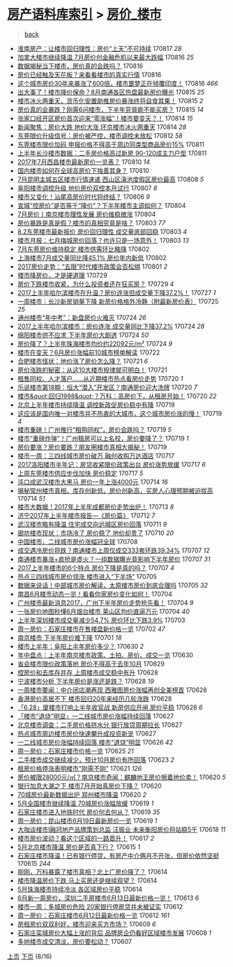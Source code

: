 [房产语料库索引](../../README.md)  > [房价_楼市](房价_楼市.md)
====
> [back](../README.md)

- [淮南房产：让楼市回归理性：房价“上天”不可持续](http://jkwz.applinzi.com/ittc/7001960825882149904.html#%E6%B7%AE%E5%8D%97%E6%88%BF%E4%BA%A7%EF%BC%9A%E8%AE%A9%E6%A5%BC%E5%B8%82%E5%9B%9E%E5%BD%92%E7%90%86%E6%80%A7%EF%BC%9A%E6%88%BF%E4%BB%B7%E2%80%9C%E4%B8%8A%E5%A4%A9%E2%80%9D%E4%B8%8D%E5%8F%AF%E6%8C%81%E7%BB%AD) 170817 *28* 
- [加拿大楼市继续降温 7月房价创金融危机以来最大跌幅](http://jkwz.applinzi.com/ittc/7002341401222972433.html#%E5%8A%A0%E6%8B%BF%E5%A4%A7%E6%A5%BC%E5%B8%82%E7%BB%A7%E7%BB%AD%E9%99%8D%E6%B8%A9+7%E6%9C%88%E6%88%BF%E4%BB%B7%E5%88%9B%E9%87%91%E8%9E%8D%E5%8D%B1%E6%9C%BA%E4%BB%A5%E6%9D%A5%E6%9C%80%E5%A4%A7%E8%B7%8C%E5%B9%85) 170816 *25* 
- [数据揭秘当下楼市，房价真的会跌吗？](http://jkwz.applinzi.com/ittc/7002326904995316752.html#%E6%95%B0%E6%8D%AE%E6%8F%AD%E7%A7%98%E5%BD%93%E4%B8%8B%E6%A5%BC%E5%B8%82%EF%BC%8C%E6%88%BF%E4%BB%B7%E7%9C%9F%E7%9A%84%E4%BC%9A%E8%B7%8C%E5%90%97%EF%BC%9F) 170816  
- [房价已经触及天花板？来看看楼市的真实行情](http://jkwz.applinzi.com/ittc/7002326904978555921.html#%E6%88%BF%E4%BB%B7%E5%B7%B2%E7%BB%8F%E8%A7%A6%E5%8F%8A%E5%A4%A9%E8%8A%B1%E6%9D%BF%EF%BC%9F%E6%9D%A5%E7%9C%8B%E7%9C%8B%E6%A5%BC%E5%B8%82%E7%9A%84%E7%9C%9F%E5%AE%9E%E8%A1%8C%E6%83%85) 170816  
- [这个城市房价30年来暴涨了600倍，楼市噩梦正在倾覆印度！](http://jkwz.applinzi.com/ittc/7002187982013203472.html#%E8%BF%99%E4%B8%AA%E5%9F%8E%E5%B8%82%E6%88%BF%E4%BB%B730%E5%B9%B4%E6%9D%A5%E6%9A%B4%E6%B6%A8%E4%BA%86600%E5%80%8D%EF%BC%8C%E6%A5%BC%E5%B8%82%E5%99%A9%E6%A2%A6%E6%AD%A3%E5%9C%A8%E5%80%BE%E8%A6%86%E5%8D%B0%E5%BA%A6%EF%BC%81) 170816 *466* 
- [出大事了！楼市降价保命？8月南通各区热盘最新房价曝光](http://jkwz.applinzi.com/ittc/7002061215218795536.html#%E5%87%BA%E5%A4%A7%E4%BA%8B%E4%BA%86%EF%BC%81%E6%A5%BC%E5%B8%82%E9%99%8D%E4%BB%B7%E4%BF%9D%E5%91%BD%EF%BC%9F8%E6%9C%88%E5%8D%97%E9%80%9A%E5%90%84%E5%8C%BA%E7%83%AD%E7%9B%98%E6%9C%80%E6%96%B0%E6%88%BF%E4%BB%B7%E6%9B%9D%E5%85%89) 170815 *25* 
- [楼市冰火两重天，货币化安置助推房价暴涨终将自食其果！](http://jkwz.applinzi.com/ittc/7001967957536932881.html#%E6%A5%BC%E5%B8%82%E5%86%B0%E7%81%AB%E4%B8%A4%E9%87%8D%E5%A4%A9%EF%BC%8C%E8%B4%A7%E5%B8%81%E5%8C%96%E5%AE%89%E7%BD%AE%E5%8A%A9%E6%8E%A8%E6%88%BF%E4%BB%B7%E6%9A%B4%E6%B6%A8%E7%BB%88%E5%B0%86%E8%87%AA%E9%A3%9F%E5%85%B6%E6%9E%9C%EF%BC%81) 170815 *2* 
- [房价真的会暴跌？刚需6问楼市，下半年究竟能不能买房？](http://jkwz.applinzi.com/ittc/7001924889672680464.html#%E6%88%BF%E4%BB%B7%E7%9C%9F%E7%9A%84%E4%BC%9A%E6%9A%B4%E8%B7%8C%EF%BC%9F%E5%88%9A%E9%9C%806%E9%97%AE%E6%A5%BC%E5%B8%82%EF%BC%8C%E4%B8%8B%E5%8D%8A%E5%B9%B4%E7%A9%B6%E7%AB%9F%E8%83%BD%E4%B8%8D%E8%83%BD%E4%B9%B0%E6%88%BF%EF%BC%9F) 170815 *14* 
- [张家口经开区房价首次迎来“零涨幅”！楼市要变天？！](http://jkwz.applinzi.com/ittc/7001698473387492368.html#%E5%BC%A0%E5%AE%B6%E5%8F%A3%E7%BB%8F%E5%BC%80%E5%8C%BA%E6%88%BF%E4%BB%B7%E9%A6%96%E6%AC%A1%E8%BF%8E%E6%9D%A5%E2%80%9C%E9%9B%B6%E6%B6%A8%E5%B9%85%E2%80%9D%EF%BC%81%E6%A5%BC%E5%B8%82%E8%A6%81%E5%8F%98%E5%A4%A9%EF%BC%9F%EF%BC%81) 170814 *15* 
- [新闻聚焦：房价大跌 地价大涨 环京楼市冰火两重天](http://jkwz.applinzi.com/ittc/7001614769214456848.html#%E6%96%B0%E9%97%BB%E8%81%9A%E7%84%A6%EF%BC%9A%E6%88%BF%E4%BB%B7%E5%A4%A7%E8%B7%8C+%E5%9C%B0%E4%BB%B7%E5%A4%A7%E6%B6%A8+%E7%8E%AF%E4%BA%AC%E6%A5%BC%E5%B8%82%E5%86%B0%E7%81%AB%E4%B8%A4%E9%87%8D%E5%A4%A9) 170814 *28* 
- [东莞限价升级信号：房价被严控，楼市调控未放松](http://jkwz.applinzi.com/ittc/7000793850917159952.html#%E4%B8%9C%E8%8E%9E%E9%99%90%E4%BB%B7%E5%8D%87%E7%BA%A7%E4%BF%A1%E5%8F%B7%EF%BC%9A%E6%88%BF%E4%BB%B7%E8%A2%AB%E4%B8%A5%E6%8E%A7%EF%BC%8C%E6%A5%BC%E5%B8%82%E8%B0%83%E6%8E%A7%E6%9C%AA%E6%94%BE%E6%9D%BE) 170812 *58* 
- [东莞楼市限价加码 申报价格不得高于周边同类型商品房价15%](http://jkwz.applinzi.com/ittc/7000572525069992977.html#%E4%B8%9C%E8%8E%9E%E6%A5%BC%E5%B8%82%E9%99%90%E4%BB%B7%E5%8A%A0%E7%A0%81+%E7%94%B3%E6%8A%A5%E4%BB%B7%E6%A0%BC%E4%B8%8D%E5%BE%97%E9%AB%98%E4%BA%8E%E5%91%A8%E8%BE%B9%E5%90%8C%E7%B1%BB%E5%9E%8B%E5%95%86%E5%93%81%E6%88%BF%E4%BB%B715%25) 170811  
- [上半年长沙楼市数据：二手房价格高过新房 90-120成主力户型](http://jkwz.applinzi.com/ittc/7000477796768678929.html#%E4%B8%8A%E5%8D%8A%E5%B9%B4%E9%95%BF%E6%B2%99%E6%A5%BC%E5%B8%82%E6%95%B0%E6%8D%AE%EF%BC%9A%E4%BA%8C%E6%89%8B%E6%88%BF%E4%BB%B7%E6%A0%BC%E9%AB%98%E8%BF%87%E6%96%B0%E6%88%BF+90-120%E6%88%90%E4%B8%BB%E5%8A%9B%E6%88%B7%E5%9E%8B) 170811  
- [2017年7月西昌楼市最新房价一览表？](http://jkwz.applinzi.com/ittc/7000304643744465936.html#2017%E5%B9%B47%E6%9C%88%E8%A5%BF%E6%98%8C%E6%A5%BC%E5%B8%82%E6%9C%80%E6%96%B0%E6%88%BF%E4%BB%B7%E4%B8%80%E8%A7%88%E8%A1%A8%EF%BC%9F) 170810 *14* 
- [国内楼市如何在全球高房价下独善其身？](http://jkwz.applinzi.com/ittc/7000159479856104464.html#%E5%9B%BD%E5%86%85%E6%A5%BC%E5%B8%82%E5%A6%82%E4%BD%95%E5%9C%A8%E5%85%A8%E7%90%83%E9%AB%98%E6%88%BF%E4%BB%B7%E4%B8%8B%E7%8B%AC%E5%96%84%E5%85%B6%E8%BA%AB%EF%BC%9F) 170810  
- [7月昆明主城五区楼市行情速递 西山区滇池度假区房价最高](http://jkwz.applinzi.com/ittc/6999472914108515344.html#7%E6%9C%88%E6%98%86%E6%98%8E%E4%B8%BB%E5%9F%8E%E4%BA%94%E5%8C%BA%E6%A5%BC%E5%B8%82%E8%A1%8C%E6%83%85%E9%80%9F%E9%80%92+%E8%A5%BF%E5%B1%B1%E5%8C%BA%E6%BB%87%E6%B1%A0%E5%BA%A6%E5%81%87%E5%8C%BA%E6%88%BF%E4%BB%B7%E6%9C%80%E9%AB%98) 170808 *5* 
- [阜阳楼市调控升级 地价房价双控本月试行](http://jkwz.applinzi.com/ittc/6999139743856854032.html#%E9%98%9C%E9%98%B3%E6%A5%BC%E5%B8%82%E8%B0%83%E6%8E%A7%E5%8D%87%E7%BA%A7+%E5%9C%B0%E4%BB%B7%E6%88%BF%E4%BB%B7%E5%8F%8C%E6%8E%A7%E6%9C%AC%E6%9C%88%E8%AF%95%E8%A1%8C) 170807 *8* 
- [楼市又变化！汕尾高房价时代将终结？](http://jkwz.applinzi.com/ittc/6998835778145485841.html#%E6%A5%BC%E5%B8%82%E5%8F%88%E5%8F%98%E5%8C%96%EF%BC%81%E6%B1%95%E5%B0%BE%E9%AB%98%E6%88%BF%E4%BB%B7%E6%97%B6%E4%BB%A3%E5%B0%86%E7%BB%88%E7%BB%93%EF%BC%9F) 170806 *9* 
- [宣城“控房价”是否等于“降价”？下半年楼市主调如何？](http://jkwz.applinzi.com/ittc/6998000676062626833.html#%E5%AE%A3%E5%9F%8E%E2%80%9C%E6%8E%A7%E6%88%BF%E4%BB%B7%E2%80%9D%E6%98%AF%E5%90%A6%E7%AD%89%E4%BA%8E%E2%80%9C%E9%99%8D%E4%BB%B7%E2%80%9D%EF%BC%9F%E4%B8%8B%E5%8D%8A%E5%B9%B4%E6%A5%BC%E5%B8%82%E4%B8%BB%E8%B0%83%E5%A6%82%E4%BD%95%EF%BC%9F) 170804  
- [7月房价丨南京楼市理性发展 房价维稳微涨](http://jkwz.applinzi.com/ittc/6997873639377339408.html#7%E6%9C%88%E6%88%BF%E4%BB%B7%E4%B8%A8%E5%8D%97%E4%BA%AC%E6%A5%BC%E5%B8%82%E7%90%86%E6%80%A7%E5%8F%91%E5%B1%95+%E6%88%BF%E4%BB%B7%E7%BB%B4%E7%A8%B3%E5%BE%AE%E6%B6%A8) 170804  
- [房价暴跌是真是假？楼市的真相究竟是啥？](http://jkwz.applinzi.com/ittc/6997585386581525521.html#%E6%88%BF%E4%BB%B7%E6%9A%B4%E8%B7%8C%E6%98%AF%E7%9C%9F%E6%98%AF%E5%81%87%EF%BC%9F%E6%A5%BC%E5%B8%82%E7%9A%84%E7%9C%9F%E7%9B%B8%E7%A9%B6%E7%AB%9F%E6%98%AF%E5%95%A5%EF%BC%9F) 170803 *77* 
- [8.2东莞楼市最新报价 房价回归理性 成交量底部回稳](http://jkwz.applinzi.com/ittc/6997532286277649424.html#8.2%E4%B8%9C%E8%8E%9E%E6%A5%BC%E5%B8%82%E6%9C%80%E6%96%B0%E6%8A%A5%E4%BB%B7+%E6%88%BF%E4%BB%B7%E5%9B%9E%E5%BD%92%E7%90%86%E6%80%A7+%E6%88%90%E4%BA%A4%E9%87%8F%E5%BA%95%E9%83%A8%E5%9B%9E%E7%A8%B3) 170803 *4* 
- [楼市月报：七月梅城房价回落？也许只是一场意外！](http://jkwz.applinzi.com/ittc/6997498809180226576.html#%E6%A5%BC%E5%B8%82%E6%9C%88%E6%8A%A5%EF%BC%9A%E4%B8%83%E6%9C%88%E6%A2%85%E5%9F%8E%E6%88%BF%E4%BB%B7%E5%9B%9E%E8%90%BD%EF%BC%9F%E4%B9%9F%E8%AE%B8%E5%8F%AA%E6%98%AF%E4%B8%80%E5%9C%BA%E6%84%8F%E5%A4%96%EF%BC%81) 170803 *13* 
- [7月东莞房价维持稳定 楼市供需环比略降](http://jkwz.applinzi.com/ittc/6997162015142200336.html#7%E6%9C%88%E4%B8%9C%E8%8E%9E%E6%88%BF%E4%BB%B7%E7%BB%B4%E6%8C%81%E7%A8%B3%E5%AE%9A+%E6%A5%BC%E5%B8%82%E4%BE%9B%E9%9C%80%E7%8E%AF%E6%AF%94%E7%95%A5%E9%99%8D) 170802  
- [上海楼市7月成交量同比降45.1% 房价年内新低](http://jkwz.applinzi.com/ittc/6997107816413004817.html#%E4%B8%8A%E6%B5%B7%E6%A5%BC%E5%B8%827%E6%9C%88%E6%88%90%E4%BA%A4%E9%87%8F%E5%90%8C%E6%AF%94%E9%99%8D45.1%25+%E6%88%BF%E4%BB%B7%E5%B9%B4%E5%86%85%E6%96%B0%E4%BD%8E) 170802  
- [2017房价走势：“五限”时代楼市政策会否松绑](http://jkwz.applinzi.com/ittc/6996856261554209809.html#2017%E6%88%BF%E4%BB%B7%E8%B5%B0%E5%8A%BF%EF%BC%9A%E2%80%9C%E4%BA%94%E9%99%90%E2%80%9D%E6%97%B6%E4%BB%A3%E6%A5%BC%E5%B8%82%E6%94%BF%E7%AD%96%E4%BC%9A%E5%90%A6%E6%9D%BE%E7%BB%91) 170801 *2* 
- [楼市降房价，才是硬道理](http://jkwz.applinzi.com/ittc/6995794579025314833.html#%E6%A5%BC%E5%B8%82%E9%99%8D%E6%88%BF%E4%BB%B7%EF%BC%8C%E6%89%8D%E6%98%AF%E7%A1%AC%E9%81%93%E7%90%86) 170729  
- [房价下跌楼市收紧，为什么投资者还在狂买房？](http://jkwz.applinzi.com/ittc/6995690749528900625.html#%E6%88%BF%E4%BB%B7%E4%B8%8B%E8%B7%8C%E6%A5%BC%E5%B8%82%E6%94%B6%E7%B4%A7%EF%BC%8C%E4%B8%BA%E4%BB%80%E4%B9%88%E6%8A%95%E8%B5%84%E8%80%85%E8%BF%98%E5%9C%A8%E7%8B%82%E4%B9%B0%E6%88%BF%EF%BC%9F) 170729 *4* 
- [2017上半年哈尔滨楼市在升温？房价连涨但成交量下降37.2%！](http://jkwz.applinzi.com/ittc/6995041656787977232.html#2017%E4%B8%8A%E5%8D%8A%E5%B9%B4%E5%93%88%E5%B0%94%E6%BB%A8%E6%A5%BC%E5%B8%82%E5%9C%A8%E5%8D%87%E6%B8%A9%EF%BC%9F%E6%88%BF%E4%BB%B7%E8%BF%9E%E6%B6%A8%E4%BD%86%E6%88%90%E4%BA%A4%E9%87%8F%E4%B8%8B%E9%99%8D37.2%25%EF%BC%81) 170727 *1* 
- [一周楼市｜长沙新房销量下降 新房价格格外冷静（附最新房价表）](http://jkwz.applinzi.com/ittc/6994191149731152913.html#%E4%B8%80%E5%91%A8%E6%A5%BC%E5%B8%82%EF%BD%9C%E9%95%BF%E6%B2%99%E6%96%B0%E6%88%BF%E9%94%80%E9%87%8F%E4%B8%8B%E9%99%8D+%E6%96%B0%E6%88%BF%E4%BB%B7%E6%A0%BC%E6%A0%BC%E5%A4%96%E5%86%B7%E9%9D%99%EF%BC%88%E9%99%84%E6%9C%80%E6%96%B0%E6%88%BF%E4%BB%B7%E8%A1%A8%EF%BC%89) 170725 *25* 
- [通州楼市“年中考”：新盘房价火难灭](http://jkwz.applinzi.com/ittc/6993950697262154768.html#%E9%80%9A%E5%B7%9E%E6%A5%BC%E5%B8%82%E2%80%9C%E5%B9%B4%E4%B8%AD%E8%80%83%E2%80%9D%EF%BC%9A%E6%96%B0%E7%9B%98%E6%88%BF%E4%BB%B7%E7%81%AB%E9%9A%BE%E7%81%AD) 170724 *26* 
- [2017上半年哈尔滨楼市：房价连涨 成交量同比下降37.2%](http://jkwz.applinzi.com/ittc/6993889409920140304.html#2017%E4%B8%8A%E5%8D%8A%E5%B9%B4%E5%93%88%E5%B0%94%E6%BB%A8%E6%A5%BC%E5%B8%82%EF%BC%9A%E6%88%BF%E4%BB%B7%E8%BF%9E%E6%B6%A8+%E6%88%90%E4%BA%A4%E9%87%8F%E5%90%8C%E6%AF%94%E4%B8%8B%E9%99%8D37.2%25) 170724 *28* 
- [绵阳楼市供不应求 下半年房价大剧透](http://jkwz.applinzi.com/ittc/6993880430724776976.html#%E7%BB%B5%E9%98%B3%E6%A5%BC%E5%B8%82%E4%BE%9B%E4%B8%8D%E5%BA%94%E6%B1%82+%E4%B8%8B%E5%8D%8A%E5%B9%B4%E6%88%BF%E4%BB%B7%E5%A4%A7%E5%89%A7%E9%80%8F) 170724 *50* 
- [房价降了？上半年珠海楼市均价约22092元/m²](http://jkwz.applinzi.com/ittc/6993797010027971601.html#%E6%88%BF%E4%BB%B7%E9%99%8D%E4%BA%86%EF%BC%9F%E4%B8%8A%E5%8D%8A%E5%B9%B4%E7%8F%A0%E6%B5%B7%E6%A5%BC%E5%B8%82%E5%9D%87%E4%BB%B7%E7%BA%A622092%E5%85%83%2Fm%C2%B2) 170724 *9* 
- [楼市在变天？6月房价涨幅前10城市榜单解读](http://jkwz.applinzi.com/ittc/6993042667934843920.html#%E6%A5%BC%E5%B8%82%E5%9C%A8%E5%8F%98%E5%A4%A9%EF%BC%9F6%E6%9C%88%E6%88%BF%E4%BB%B7%E6%B6%A8%E5%B9%85%E5%89%8D10%E5%9F%8E%E5%B8%82%E6%A6%9C%E5%8D%95%E8%A7%A3%E8%AF%BB) 170722  
- [合肥楼市怪状：地价涨了房价怎么降？](http://jkwz.applinzi.com/ittc/6992835756123751441.html#%E5%90%88%E8%82%A5%E6%A5%BC%E5%B8%82%E6%80%AA%E7%8A%B6%EF%BC%9A%E5%9C%B0%E4%BB%B7%E6%B6%A8%E4%BA%86%E6%88%BF%E4%BB%B7%E6%80%8E%E4%B9%88%E9%99%8D%EF%BC%9F) 170721 *6* 
- [房价涨跌的秘密：从这10大楼市规律就可明白！](http://jkwz.applinzi.com/ittc/6992806537092138001.html#%E6%88%BF%E4%BB%B7%E6%B6%A8%E8%B7%8C%E7%9A%84%E7%A7%98%E5%AF%86%EF%BC%9A%E4%BB%8E%E8%BF%9910%E5%A4%A7%E6%A5%BC%E5%B8%82%E8%A7%84%E5%BE%8B%E5%B0%B1%E5%8F%AF%E6%98%8E%E7%99%BD%EF%BC%81) 170721  
- [租售同权、人才落户……从近期楼市热点看房价走势](http://jkwz.applinzi.com/ittc/6992479897375998992.html#%E7%A7%9F%E5%94%AE%E5%90%8C%E6%9D%83%E3%80%81%E4%BA%BA%E6%89%8D%E8%90%BD%E6%88%B7%E2%80%A6%E2%80%A6%E4%BB%8E%E8%BF%91%E6%9C%9F%E6%A5%BC%E5%B8%82%E7%83%AD%E7%82%B9%E7%9C%8B%E6%88%BF%E4%BB%B7%E8%B5%B0%E5%8A%BF) 170720 *1* 
- [乐说楼市第18期：恒大“潜入”开发区？南通房价迎大洗牌](http://jkwz.applinzi.com/ittc/6992391841709048849.html#%E4%B9%90%E8%AF%B4%E6%A5%BC%E5%B8%82%E7%AC%AC18%E6%9C%9F%EF%BC%9A%E6%81%92%E5%A4%A7%E2%80%9C%E6%BD%9C%E5%85%A5%E2%80%9D%E5%BC%80%E5%8F%91%E5%8C%BA%EF%BC%9F%E5%8D%97%E9%80%9A%E6%88%BF%E4%BB%B7%E8%BF%8E%E5%A4%A7%E6%B4%97%E7%89%8C) 170720 *7* 
- [楼市&amp;quot;回归1998&amp;quot;？万科：高房价下，从租房开始！](http://jkwz.applinzi.com/ittc/6992311242856072209.html#%E6%A5%BC%E5%B8%82%26amp%3Bquot%3B%E5%9B%9E%E5%BD%921998%26amp%3Bquot%3B%EF%BC%9F%E4%B8%87%E7%A7%91%EF%BC%9A%E9%AB%98%E6%88%BF%E4%BB%B7%E4%B8%8B%EF%BC%8C%E4%BB%8E%E7%A7%9F%E6%88%BF%E5%BC%80%E5%A7%8B%EF%BC%81) 170720 *22* 
- [北京上半年楼市持续降温 调控新政促房价稳中有降](http://jkwz.applinzi.com/ittc/6992084939385078801.html#%E5%8C%97%E4%BA%AC%E4%B8%8A%E5%8D%8A%E5%B9%B4%E6%A5%BC%E5%B8%82%E6%8C%81%E7%BB%AD%E9%99%8D%E6%B8%A9+%E8%B0%83%E6%8E%A7%E6%96%B0%E6%94%BF%E4%BF%83%E6%88%BF%E4%BB%B7%E7%A8%B3%E4%B8%AD%E6%9C%89%E9%99%8D) 170719  
- [这应该是国内唯一对楼市并不热衷的大城市，这个城市房价涨的慢！](http://jkwz.applinzi.com/ittc/6992061380369581072.html#%E8%BF%99%E5%BA%94%E8%AF%A5%E6%98%AF%E5%9B%BD%E5%86%85%E5%94%AF%E4%B8%80%E5%AF%B9%E6%A5%BC%E5%B8%82%E5%B9%B6%E4%B8%8D%E7%83%AD%E8%A1%B7%E7%9A%84%E5%A4%A7%E5%9F%8E%E5%B8%82%EF%BC%8C%E8%BF%99%E4%B8%AA%E5%9F%8E%E5%B8%82%E6%88%BF%E4%BB%B7%E6%B6%A8%E7%9A%84%E6%85%A2%EF%BC%81) 170719 *4* 
- [楼市重磅！广州推行“租购同权”，房价会跌吗？](http://jkwz.applinzi.com/ittc/6992022396461384721.html#%E6%A5%BC%E5%B8%82%E9%87%8D%E7%A3%85%EF%BC%81%E5%B9%BF%E5%B7%9E%E6%8E%A8%E8%A1%8C%E2%80%9C%E7%A7%9F%E8%B4%AD%E5%90%8C%E6%9D%83%E2%80%9D%EF%BC%8C%E6%88%BF%E4%BB%B7%E4%BC%9A%E8%B7%8C%E5%90%97%EF%BC%9F) 170719 *5* 
- [楼市“重磅炸弹”！广州租房可以上名校，房价要降了？](http://jkwz.applinzi.com/ittc/6992010087559070736.html#%E6%A5%BC%E5%B8%82%E2%80%9C%E9%87%8D%E7%A3%85%E7%82%B8%E5%BC%B9%E2%80%9D%EF%BC%81%E5%B9%BF%E5%B7%9E%E7%A7%9F%E6%88%BF%E5%8F%AF%E4%BB%A5%E4%B8%8A%E5%90%8D%E6%A0%A1%EF%BC%8C%E6%88%BF%E4%BB%B7%E8%A6%81%E9%99%8D%E4%BA%86%EF%BC%9F) 170719 *1* 
- [房价要涨？房价要跌？朋友圈楼市真相大揭秘！](http://jkwz.applinzi.com/ittc/6991951866903397392.html#%E6%88%BF%E4%BB%B7%E8%A6%81%E6%B6%A8%EF%BC%9F%E6%88%BF%E4%BB%B7%E8%A6%81%E8%B7%8C%EF%BC%9F%E6%9C%8B%E5%8F%8B%E5%9C%88%E6%A5%BC%E5%B8%82%E7%9C%9F%E7%9B%B8%E5%A4%A7%E6%8F%AD%E7%A7%98%EF%BC%81) 170719  
- [楼市一周：三四线城市房价破万 融创收购万达酒店](http://jkwz.applinzi.com/ittc/6991217158670255120.html#%E6%A5%BC%E5%B8%82%E4%B8%80%E5%91%A8%EF%BC%9A%E4%B8%89%E5%9B%9B%E7%BA%BF%E5%9F%8E%E5%B8%82%E6%88%BF%E4%BB%B7%E7%A0%B4%E4%B8%87+%E8%9E%8D%E5%88%9B%E6%94%B6%E8%B4%AD%E4%B8%87%E8%BE%BE%E9%85%92%E5%BA%97) 170717  
- [2017洛阳楼市半年记：房贷收紧限价政策出台 房价涨势放缓](http://jkwz.applinzi.com/ittc/6991181333282685968.html#2017%E6%B4%9B%E9%98%B3%E6%A5%BC%E5%B8%82%E5%8D%8A%E5%B9%B4%E8%AE%B0%EF%BC%9A%E6%88%BF%E8%B4%B7%E6%94%B6%E7%B4%A7%E9%99%90%E4%BB%B7%E6%94%BF%E7%AD%96%E5%87%BA%E5%8F%B0+%E6%88%BF%E4%BB%B7%E6%B6%A8%E5%8A%BF%E6%94%BE%E7%BC%93) 170717 *6* 
- [上周东莞楼市供应步伐加快 房价稳定](http://jkwz.applinzi.com/ittc/6991169075664126992.html#%E4%B8%8A%E5%91%A8%E4%B8%9C%E8%8E%9E%E6%A5%BC%E5%B8%82%E4%BE%9B%E5%BA%94%E6%AD%A5%E4%BC%90%E5%8A%A0%E5%BF%AB+%E6%88%BF%E4%BB%B7%E7%A8%B3%E5%AE%9A) 170717 *5* 
- [沌口成武汉楼市大黑马 房价一年上涨4000元](http://jkwz.applinzi.com/ittc/6990101010255971345.html#%E6%B2%8C%E5%8F%A3%E6%88%90%E6%AD%A6%E6%B1%89%E6%A5%BC%E5%B8%82%E5%A4%A7%E9%BB%91%E9%A9%AC+%E6%88%BF%E4%BB%B7%E4%B8%80%E5%B9%B4%E4%B8%8A%E6%B6%A84000%E5%85%83) 170714 *16* 
- [揭秘常州楼市真相，库存创新低，房价创新高，买房人心理预期被迫拔高](http://jkwz.applinzi.com/ittc/6990084733265249296.html#%E6%8F%AD%E7%A7%98%E5%B8%B8%E5%B7%9E%E6%A5%BC%E5%B8%82%E7%9C%9F%E7%9B%B8%EF%BC%8C%E5%BA%93%E5%AD%98%E5%88%9B%E6%96%B0%E4%BD%8E%EF%BC%8C%E6%88%BF%E4%BB%B7%E5%88%9B%E6%96%B0%E9%AB%98%EF%BC%8C%E4%B9%B0%E6%88%BF%E4%BA%BA%E5%BF%83%E7%90%86%E9%A2%84%E6%9C%9F%E8%A2%AB%E8%BF%AB%E6%8B%94%E9%AB%98) 170714 *51* 
- [楼市大数据！2017年上半年成都房价走势出炉！](http://jkwz.applinzi.com/ittc/6989830145962411024.html#%E6%A5%BC%E5%B8%82%E5%A4%A7%E6%95%B0%E6%8D%AE%EF%BC%812017%E5%B9%B4%E4%B8%8A%E5%8D%8A%E5%B9%B4%E6%88%90%E9%83%BD%E6%88%BF%E4%BB%B7%E8%B5%B0%E5%8A%BF%E5%87%BA%E7%82%89%EF%BC%81) 170713 *8* 
- [济宁2017年上半年楼市报告—《房价篇》](http://jkwz.applinzi.com/ittc/6989053698389836817.html#%E6%B5%8E%E5%AE%812017%E5%B9%B4%E4%B8%8A%E5%8D%8A%E5%B9%B4%E6%A5%BC%E5%B8%82%E6%8A%A5%E5%91%8A%E2%80%94%E3%80%8A%E6%88%BF%E4%BB%B7%E7%AF%87%E3%80%8B) 170712 *7* 
- [武汉楼市略有降温 住宅成交向远城区房价回落](http://jkwz.applinzi.com/ittc/6988972811971200004.html#%E6%AD%A6%E6%B1%89%E6%A5%BC%E5%B8%82%E7%95%A5%E6%9C%89%E9%99%8D%E6%B8%A9+%E4%BD%8F%E5%AE%85%E6%88%90%E4%BA%A4%E5%90%91%E8%BF%9C%E5%9F%8E%E5%8C%BA%E6%88%BF%E4%BB%B7%E5%9B%9E%E8%90%BD) 170711 *9* 
- [廊坊楼市现状：市场冷了 房价稳了 地价却贵了](http://jkwz.applinzi.com/ittc/6988597443120595984.html#%E5%BB%8A%E5%9D%8A%E6%A5%BC%E5%B8%82%E7%8E%B0%E7%8A%B6%EF%BC%9A%E5%B8%82%E5%9C%BA%E5%86%B7%E4%BA%86+%E6%88%BF%E4%BB%B7%E7%A8%B3%E4%BA%86+%E5%9C%B0%E4%BB%B7%E5%8D%B4%E8%B4%B5%E4%BA%86) 170710 *20* 
- [中国楼市，二线城市房价涨幅冠全球](http://jkwz.applinzi.com/ittc/6987820496916579333.html#%E4%B8%AD%E5%9B%BD%E6%A5%BC%E5%B8%82%EF%BC%8C%E4%BA%8C%E7%BA%BF%E5%9F%8E%E5%B8%82%E6%88%BF%E4%BB%B7%E6%B6%A8%E5%B9%85%E5%86%A0%E5%85%A8%E7%90%83) 170708  
- [成交遇冷房价将跌？南通楼市上周仅成交333套环跌39.34%](http://jkwz.applinzi.com/ittc/6987594191981773841.html#%E6%88%90%E4%BA%A4%E9%81%87%E5%86%B7%E6%88%BF%E4%BB%B7%E5%B0%86%E8%B7%8C%EF%BC%9F%E5%8D%97%E9%80%9A%E6%A5%BC%E5%B8%82%E4%B8%8A%E5%91%A8%E4%BB%85%E6%88%90%E4%BA%A4333%E5%A5%97%E7%8E%AF%E8%B7%8C39.34%25) 170707 *12* 
- [南通楼市暴涨+疯抢是虚火？一组数据曝光竟影响下半年房价](http://jkwz.applinzi.com/ittc/6987584009952298000.html#%E5%8D%97%E9%80%9A%E6%A5%BC%E5%B8%82%E6%9A%B4%E6%B6%A8%2B%E7%96%AF%E6%8A%A2%E6%98%AF%E8%99%9A%E7%81%AB%EF%BC%9F%E4%B8%80%E7%BB%84%E6%95%B0%E6%8D%AE%E6%9B%9D%E5%85%89%E7%AB%9F%E5%BD%B1%E5%93%8D%E4%B8%8B%E5%8D%8A%E5%B9%B4%E6%88%BF%E4%BB%B7) 170707 *31* 
- [2017上半年楼市的6个特点 房价下降是真的吗？](http://jkwz.applinzi.com/ittc/6987499789137478672.html#2017%E4%B8%8A%E5%8D%8A%E5%B9%B4%E6%A5%BC%E5%B8%82%E7%9A%846%E4%B8%AA%E7%89%B9%E7%82%B9+%E6%88%BF%E4%BB%B7%E4%B8%8B%E9%99%8D%E6%98%AF%E7%9C%9F%E7%9A%84%E5%90%97%EF%BC%9F) 170707 *4* 
- [热点三四线城市房价领涨 楼市进入“下半场”](http://jkwz.applinzi.com/ittc/6986780572499051536.html#%E7%83%AD%E7%82%B9%E4%B8%89%E5%9B%9B%E7%BA%BF%E5%9F%8E%E5%B8%82%E6%88%BF%E4%BB%B7%E9%A2%86%E6%B6%A8+%E6%A5%BC%E5%B8%82%E8%BF%9B%E5%85%A5%E2%80%9C%E4%B8%8B%E5%8D%8A%E5%9C%BA%E2%80%9D) 170705  
- [数据来说话！中部城市房价解读，太原楼市房价到底合理吗](http://jkwz.applinzi.com/ittc/6986772083814958084.html#%E6%95%B0%E6%8D%AE%E6%9D%A5%E8%AF%B4%E8%AF%9D%EF%BC%81%E4%B8%AD%E9%83%A8%E5%9F%8E%E5%B8%82%E6%88%BF%E4%BB%B7%E8%A7%A3%E8%AF%BB%EF%BC%8C%E5%A4%AA%E5%8E%9F%E6%A5%BC%E5%B8%82%E6%88%BF%E4%BB%B7%E5%88%B0%E5%BA%95%E5%90%88%E7%90%86%E5%90%97) 170705 *32* 
- [南昌6月楼市动态一览！看看你家房价变化如何！](http://jkwz.applinzi.com/ittc/6986496504595219461.html#%E5%8D%97%E6%98%8C6%E6%9C%88%E6%A5%BC%E5%B8%82%E5%8A%A8%E6%80%81%E4%B8%80%E8%A7%88%EF%BC%81%E7%9C%8B%E7%9C%8B%E4%BD%A0%E5%AE%B6%E6%88%BF%E4%BB%B7%E5%8F%98%E5%8C%96%E5%A6%82%E4%BD%95%EF%BC%81) 170704  
- [广州楼市最新消息2017，广州下半年房价走势抢先看！](http://jkwz.applinzi.com/ittc/6986492151520035844.html#%E5%B9%BF%E5%B7%9E%E6%A5%BC%E5%B8%82%E6%9C%80%E6%96%B0%E6%B6%88%E6%81%AF2017%EF%BC%8C%E5%B9%BF%E5%B7%9E%E4%B8%8B%E5%8D%8A%E5%B9%B4%E6%88%BF%E4%BB%B7%E8%B5%B0%E5%8A%BF%E6%8A%A2%E5%85%88%E7%9C%8B%EF%BC%81) 170704 *9* 
- [一张房价地图秒懂6月烟台楼市 莱山区均价直逼万元](http://jkwz.applinzi.com/ittc/6986414392760337412.html#%E4%B8%80%E5%BC%A0%E6%88%BF%E4%BB%B7%E5%9C%B0%E5%9B%BE%E7%A7%92%E6%87%826%E6%9C%88%E7%83%9F%E5%8F%B0%E6%A5%BC%E5%B8%82+%E8%8E%B1%E5%B1%B1%E5%8C%BA%E5%9D%87%E4%BB%B7%E7%9B%B4%E9%80%BC%E4%B8%87%E5%85%83) 170704 *40* 
- [上半年深圳楼市成交量减少54.7% 房价环比下跌3.9%](http://jkwz.applinzi.com/ittc/6986083089397580805.html#%E4%B8%8A%E5%8D%8A%E5%B9%B4%E6%B7%B1%E5%9C%B3%E6%A5%BC%E5%B8%82%E6%88%90%E4%BA%A4%E9%87%8F%E5%87%8F%E5%B0%9154.7%25+%E6%88%BF%E4%BB%B7%E7%8E%AF%E6%AF%94%E4%B8%8B%E8%B7%8C3.9%25) 170703  
- [周一房价：石家庄楼市在售楼盘新价格一览](http://jkwz.applinzi.com/ittc/6985816463557264388.html#%E5%91%A8%E4%B8%80%E6%88%BF%E4%BB%B7%EF%BC%9A%E7%9F%B3%E5%AE%B6%E5%BA%84%E6%A5%BC%E5%B8%82%E5%9C%A8%E5%94%AE%E6%A5%BC%E7%9B%98%E6%96%B0%E4%BB%B7%E6%A0%BC%E4%B8%80%E8%A7%88) 170702 *47* 
- [南京楼市 下半年房价难下降](http://jkwz.applinzi.com/ittc/6985281451741152260.html#%E5%8D%97%E4%BA%AC%E6%A5%BC%E5%B8%82+%E4%B8%8B%E5%8D%8A%E5%B9%B4%E6%88%BF%E4%BB%B7%E9%9A%BE%E4%B8%8B%E9%99%8D) 170701 *18* 
- [楼市上半年：阜阳上半年房价多少？](http://jkwz.applinzi.com/ittc/6984977181791749125.html#%E6%A5%BC%E5%B8%82%E4%B8%8A%E5%8D%8A%E5%B9%B4%EF%BC%9A%E9%98%9C%E9%98%B3%E4%B8%8A%E5%8D%8A%E5%B9%B4%E6%88%BF%E4%BB%B7%E5%A4%9A%E5%B0%91%EF%BC%9F) 170630 *2* 
- [年中盘点｜上半年南京楼市政策、土拍、房价、成交一览](http://jkwz.applinzi.com/ittc/6984974929773462532.html#%E5%B9%B4%E4%B8%AD%E7%9B%98%E7%82%B9%EF%BD%9C%E4%B8%8A%E5%8D%8A%E5%B9%B4%E5%8D%97%E4%BA%AC%E6%A5%BC%E5%B8%82%E6%94%BF%E7%AD%96%E3%80%81%E5%9C%9F%E6%8B%8D%E3%80%81%E6%88%BF%E4%BB%B7%E3%80%81%E6%88%90%E4%BA%A4%E4%B8%80%E8%A7%88) 170630  
- [省会楼市限价政策落地 房价不得高于去年10月](http://jkwz.applinzi.com/ittc/6984472000415138820.html#%E7%9C%81%E4%BC%9A%E6%A5%BC%E5%B8%82%E9%99%90%E4%BB%B7%E6%94%BF%E7%AD%96%E8%90%BD%E5%9C%B0+%E6%88%BF%E4%BB%B7%E4%B8%8D%E5%BE%97%E9%AB%98%E4%BA%8E%E5%8E%BB%E5%B9%B410%E6%9C%88) 170629  
- [控房价和去库存并存 上周楼市成交稳中有升](http://jkwz.applinzi.com/ittc/6984253082228491269.html#%E6%8E%A7%E6%88%BF%E4%BB%B7%E5%92%8C%E5%8E%BB%E5%BA%93%E5%AD%98%E5%B9%B6%E5%AD%98+%E4%B8%8A%E5%91%A8%E6%A5%BC%E5%B8%82%E6%88%90%E4%BA%A4%E7%A8%B3%E4%B8%AD%E6%9C%89%E5%8D%87) 170628  
- [宁波楼市分析 下半年房价是涨还是跌？](http://jkwz.applinzi.com/ittc/6984223056791602180.html#%E5%AE%81%E6%B3%A2%E6%A5%BC%E5%B8%82%E5%88%86%E6%9E%90+%E4%B8%8B%E5%8D%8A%E5%B9%B4%E6%88%BF%E4%BB%B7%E6%98%AF%E6%B6%A8%E8%BF%98%E6%98%AF%E8%B7%8C%EF%BC%9F) 170628 *19* 
- [一周楼市要闻：中介闭店潮再现 西雅图房价涨幅再创全美榜首](http://jkwz.applinzi.com/ittc/6984175503110833157.html#%E4%B8%80%E5%91%A8%E6%A5%BC%E5%B8%82%E8%A6%81%E9%97%BB%EF%BC%9A%E4%B8%AD%E4%BB%8B%E9%97%AD%E5%BA%97%E6%BD%AE%E5%86%8D%E7%8E%B0+%E8%A5%BF%E9%9B%85%E5%9B%BE%E6%88%BF%E4%BB%B7%E6%B6%A8%E5%B9%85%E5%86%8D%E5%88%9B%E5%85%A8%E7%BE%8E%E6%A6%9C%E9%A6%96) 170628  
- [香港房价高居不下 楼市回归20年来经历几轮涨跌](http://jkwz.applinzi.com/ittc/6984131917262619653.html#%E9%A6%99%E6%B8%AF%E6%88%BF%E4%BB%B7%E9%AB%98%E5%B1%85%E4%B8%8D%E4%B8%8B+%E6%A5%BC%E5%B8%82%E5%9B%9E%E5%BD%9220%E5%B9%B4%E6%9D%A5%E7%BB%8F%E5%8E%86%E5%87%A0%E8%BD%AE%E6%B6%A8%E8%B7%8C) 170628  
- [「6.28」厦楼市打响上半年收官战 新房供应开闸 房价平稳](http://jkwz.applinzi.com/ittc/6984124179660948485.html#%E3%80%8C6.28%E3%80%8D%E5%8E%A6%E6%A5%BC%E5%B8%82%E6%89%93%E5%93%8D%E4%B8%8A%E5%8D%8A%E5%B9%B4%E6%94%B6%E5%AE%98%E6%88%98+%E6%96%B0%E6%88%BF%E4%BE%9B%E5%BA%94%E5%BC%80%E9%97%B8+%E6%88%BF%E4%BB%B7%E5%B9%B3%E7%A8%B3) 170628 *6* 
- [「楼市“退烧”明显」一二线城市房价涨幅持续回落](http://jkwz.applinzi.com/ittc/6983899031611638789.html#%E3%80%8C%E6%A5%BC%E5%B8%82%E2%80%9C%E9%80%80%E7%83%A7%E2%80%9D%E6%98%8E%E6%98%BE%E3%80%8D%E4%B8%80%E4%BA%8C%E7%BA%BF%E5%9F%8E%E5%B8%82%E6%88%BF%E4%BB%B7%E6%B6%A8%E5%B9%85%E6%8C%81%E7%BB%AD%E5%9B%9E%E8%90%BD) 170627  
- [北京楼市调查：二手房价格挤水分 银行放贷周期拉长](http://jkwz.applinzi.com/ittc/6983805958445614085.html#%E5%8C%97%E4%BA%AC%E6%A5%BC%E5%B8%82%E8%B0%83%E6%9F%A5%EF%BC%9A%E4%BA%8C%E6%89%8B%E6%88%BF%E4%BB%B7%E6%A0%BC%E6%8C%A4%E6%B0%B4%E5%88%86+%E9%93%B6%E8%A1%8C%E6%94%BE%E8%B4%B7%E5%91%A8%E6%9C%9F%E6%8B%89%E9%95%BF) 170627  
- [热点城市周边楼市房价快速攀升成投资新宠](http://jkwz.applinzi.com/ittc/6983757404742108165.html#%E7%83%AD%E7%82%B9%E5%9F%8E%E5%B8%82%E5%91%A8%E8%BE%B9%E6%A5%BC%E5%B8%82%E6%88%BF%E4%BB%B7%E5%BF%AB%E9%80%9F%E6%94%80%E5%8D%87%E6%88%90%E6%8A%95%E8%B5%84%E6%96%B0%E5%AE%A0) 170627  
- [一二线城市房价涨幅持续回落 楼市“退烧”明显](http://jkwz.applinzi.com/ittc/6983306593352287237.html#%E4%B8%80%E4%BA%8C%E7%BA%BF%E5%9F%8E%E5%B8%82%E6%88%BF%E4%BB%B7%E6%B6%A8%E5%B9%85%E6%8C%81%E7%BB%AD%E5%9B%9E%E8%90%BD+%E6%A5%BC%E5%B8%82%E2%80%9C%E9%80%80%E7%83%A7%E2%80%9D%E6%98%8E%E6%98%BE) 170626 *42* 
- [周一房价：石家庄楼市价格一览](http://jkwz.applinzi.com/ittc/6983118343396393988.html#%E5%91%A8%E4%B8%80%E6%88%BF%E4%BB%B7%EF%BC%9A%E7%9F%B3%E5%AE%B6%E5%BA%84%E6%A5%BC%E5%B8%82%E4%BB%B7%E6%A0%BC%E4%B8%80%E8%A7%88) 170625 *21* 
- [二手楼市成交继续减少，预计10月房价有所回落](http://jkwz.applinzi.com/ittc/6982351680594002949.html#%E4%BA%8C%E6%89%8B%E6%A5%BC%E5%B8%82%E6%88%90%E4%BA%A4%E7%BB%A7%E7%BB%AD%E5%87%8F%E5%B0%91%EF%BC%8C%E9%A2%84%E8%AE%A110%E6%9C%88%E6%88%BF%E4%BB%B7%E6%9C%89%E6%89%80%E5%9B%9E%E8%90%BD) 170623 *2* 
- [租房价格停涨表明楼市“刚需不刚”](http://jkwz.applinzi.com/ittc/6981622913558922244.html#%E7%A7%9F%E6%88%BF%E4%BB%B7%E6%A0%BC%E5%81%9C%E6%B6%A8%E8%A1%A8%E6%98%8E%E6%A5%BC%E5%B8%82%E2%80%9C%E5%88%9A%E9%9C%80%E4%B8%8D%E5%88%9A%E2%80%9D) 170621 *126* 
- [房价被限28000元/㎡？南京楼市奇闻：麒麟地王房价擦着地价卖！](http://jkwz.applinzi.com/ittc/6981308004128261125.html#%E6%88%BF%E4%BB%B7%E8%A2%AB%E9%99%9028000%E5%85%83%2F%E3%8E%A1%EF%BC%9F%E5%8D%97%E4%BA%AC%E6%A5%BC%E5%B8%82%E5%A5%87%E9%97%BB%EF%BC%9A%E9%BA%92%E9%BA%9F%E5%9C%B0%E7%8E%8B%E6%88%BF%E4%BB%B7%E6%93%A6%E7%9D%80%E5%9C%B0%E4%BB%B7%E5%8D%96%EF%BC%81) 170620 *5* 
- [银行加息大潮之下 楼市7月开始真房价下降？](http://jkwz.applinzi.com/ittc/6981204629797733380.html#%E9%93%B6%E8%A1%8C%E5%8A%A0%E6%81%AF%E5%A4%A7%E6%BD%AE%E4%B9%8B%E4%B8%8B+%E6%A5%BC%E5%B8%827%E6%9C%88%E5%BC%80%E5%A7%8B%E7%9C%9F%E6%88%BF%E4%BB%B7%E4%B8%8B%E9%99%8D%EF%BC%9F) 170620  
- [70城房价最新数据出炉 郑州楼市降温](http://jkwz.applinzi.com/ittc/6981150353239049221.html#70%E5%9F%8E%E6%88%BF%E4%BB%B7%E6%9C%80%E6%96%B0%E6%95%B0%E6%8D%AE%E5%87%BA%E7%82%89+%E9%83%91%E5%B7%9E%E6%A5%BC%E5%B8%82%E9%99%8D%E6%B8%A9) 170620 *2* 
- [5月全国楼市继续降温 70城房价涨幅放缓](http://jkwz.applinzi.com/ittc/6980893385752577028.html#5%E6%9C%88%E5%85%A8%E5%9B%BD%E6%A5%BC%E5%B8%82%E7%BB%A7%E7%BB%AD%E9%99%8D%E6%B8%A9+70%E5%9F%8E%E6%88%BF%E4%BB%B7%E6%B6%A8%E5%B9%85%E6%94%BE%E7%BC%93) 170619 *1* 
- [石家庄楼市进入地铁时代 房价何去何从？](http://jkwz.applinzi.com/ittc/6980826685908714500.html#%E7%9F%B3%E5%AE%B6%E5%BA%84%E6%A5%BC%E5%B8%82%E8%BF%9B%E5%85%A5%E5%9C%B0%E9%93%81%E6%97%B6%E4%BB%A3+%E6%88%BF%E4%BB%B7%E4%BD%95%E5%8E%BB%E4%BD%95%E4%BB%8E%EF%BC%9F) 170619 *35* 
- [周一房价：昆山楼市6月19日最新房价一览](http://jkwz.applinzi.com/ittc/6980700842150593541.html#%E5%91%A8%E4%B8%80%E6%88%BF%E4%BB%B7%EF%BC%9A%E6%98%86%E5%B1%B1%E6%A5%BC%E5%B8%826%E6%9C%8819%E6%97%A5%E6%9C%80%E6%96%B0%E6%88%BF%E4%BB%B7%E4%B8%80%E8%A7%88) 170619 *1* 
- [大咖谈楼市I融冠地产品牌策划总监 汪振业 未来衡阳房价将站稳5千](http://jkwz.applinzi.com/ittc/6980524066715730948.html#%E5%A4%A7%E5%92%96%E8%B0%88%E6%A5%BC%E5%B8%82I%E8%9E%8D%E5%86%A0%E5%9C%B0%E4%BA%A7%E5%93%81%E7%89%8C%E7%AD%96%E5%88%92%E6%80%BB%E7%9B%91+%E6%B1%AA%E6%8C%AF%E4%B8%9A+%E6%9C%AA%E6%9D%A5%E8%A1%A1%E9%98%B3%E6%88%BF%E4%BB%B7%E5%B0%86%E7%AB%99%E7%A8%B35%E5%8D%83) 170618 *11* 
- [楼市房价波动？看这个区域的一路晋升！](http://jkwz.applinzi.com/ittc/6980095447187063812.html#%E6%A5%BC%E5%B8%82%E6%88%BF%E4%BB%B7%E6%B3%A2%E5%8A%A8%EF%BC%9F%E7%9C%8B%E8%BF%99%E4%B8%AA%E5%8C%BA%E5%9F%9F%E7%9A%84%E4%B8%80%E8%B7%AF%E6%99%8B%E5%8D%87%EF%BC%81) 170617 *2* 
- [5月北京楼市降温 房价是否真下行？](http://jkwz.applinzi.com/ittc/6979457307803911173.html#5%E6%9C%88%E5%8C%97%E4%BA%AC%E6%A5%BC%E5%B8%82%E9%99%8D%E6%B8%A9+%E6%88%BF%E4%BB%B7%E6%98%AF%E5%90%A6%E7%9C%9F%E4%B8%8B%E8%A1%8C%EF%BC%9F) 170615 *1* 
- [石家庄楼市降温！已有银行停贷，有房产中介俩月不开张，但房价依然坚挺](http://jkwz.applinzi.com/ittc/6979325629420798981.html#%E7%9F%B3%E5%AE%B6%E5%BA%84%E6%A5%BC%E5%B8%82%E9%99%8D%E6%B8%A9%EF%BC%81%E5%B7%B2%E6%9C%89%E9%93%B6%E8%A1%8C%E5%81%9C%E8%B4%B7%EF%BC%8C%E6%9C%89%E6%88%BF%E4%BA%A7%E4%B8%AD%E4%BB%8B%E4%BF%A9%E6%9C%88%E4%B8%8D%E5%BC%80%E5%BC%A0%EF%BC%8C%E4%BD%86%E6%88%BF%E4%BB%B7%E4%BE%9D%E7%84%B6%E5%9D%9A%E6%8C%BA) 170615 *244* 
- [刚刚，万科暴露了楼市真相？北上广房价降了？](http://jkwz.applinzi.com/ittc/6979022766102545413.html#%E5%88%9A%E5%88%9A%EF%BC%8C%E4%B8%87%E7%A7%91%E6%9A%B4%E9%9C%B2%E4%BA%86%E6%A5%BC%E5%B8%82%E7%9C%9F%E7%9B%B8%EF%BC%9F%E5%8C%97%E4%B8%8A%E5%B9%BF%E6%88%BF%E4%BB%B7%E9%99%8D%E4%BA%86%EF%BC%9F) 170614  
- [楼市降温房价下跌 马上买房还是继续观望？](http://jkwz.applinzi.com/ittc/6978988675143566341.html#%E6%A5%BC%E5%B8%82%E9%99%8D%E6%B8%A9%E6%88%BF%E4%BB%B7%E4%B8%8B%E8%B7%8C+%E9%A9%AC%E4%B8%8A%E4%B9%B0%E6%88%BF%E8%BF%98%E6%98%AF%E7%BB%A7%E7%BB%AD%E8%A7%82%E6%9C%9B%EF%BC%9F) 170614  
- [5月珠海楼市持续冷淡 各区域房价平稳](http://jkwz.applinzi.com/ittc/6978977333795881989.html#5%E6%9C%88%E7%8F%A0%E6%B5%B7%E6%A5%BC%E5%B8%82%E6%8C%81%E7%BB%AD%E5%86%B7%E6%B7%A1+%E5%90%84%E5%8C%BA%E5%9F%9F%E6%88%BF%E4%BB%B7%E5%B9%B3%E7%A8%B3) 170614  
- [6月新一周房价，深圳二手房楼市6月13日最新价格一览！](http://jkwz.applinzi.com/ittc/6978518436257727492.html#6%E6%9C%88%E6%96%B0%E4%B8%80%E5%91%A8%E6%88%BF%E4%BB%B7%EF%BC%8C%E6%B7%B1%E5%9C%B3%E4%BA%8C%E6%89%8B%E6%88%BF%E6%A5%BC%E5%B8%826%E6%9C%8813%E6%97%A5%E6%9C%80%E6%96%B0%E4%BB%B7%E6%A0%BC%E4%B8%80%E8%A7%88%EF%BC%81) 170613 *6* 
- [楼市一周：多城房价危险 20家银行停房贷并未被证实](http://jkwz.applinzi.com/ittc/6978214523998569476.html#%E6%A5%BC%E5%B8%82%E4%B8%80%E5%91%A8%EF%BC%9A%E5%A4%9A%E5%9F%8E%E6%88%BF%E4%BB%B7%E5%8D%B1%E9%99%A9+20%E5%AE%B6%E9%93%B6%E8%A1%8C%E5%81%9C%E6%88%BF%E8%B4%B7%E5%B9%B6%E6%9C%AA%E8%A2%AB%E8%AF%81%E5%AE%9E) 170612  
- [周一房价：石家庄楼市6月12日最新价格一览](http://jkwz.applinzi.com/ittc/6978109242404766725.html#%E5%91%A8%E4%B8%80%E6%88%BF%E4%BB%B7%EF%BC%9A%E7%9F%B3%E5%AE%B6%E5%BA%84%E6%A5%BC%E5%B8%826%E6%9C%8812%E6%97%A5%E6%9C%80%E6%96%B0%E4%BB%B7%E6%A0%BC%E4%B8%80%E8%A7%88) 170612 *161* 
- [房租房价双双利好，楼市迎来买方市场？](http://jkwz.applinzi.com/ittc/6977211739438318596.html#%E6%88%BF%E7%A7%9F%E6%88%BF%E4%BB%B7%E5%8F%8C%E5%8F%8C%E5%88%A9%E5%A5%BD%EF%BC%8C%E6%A5%BC%E5%B8%82%E8%BF%8E%E6%9D%A5%E4%B9%B0%E6%96%B9%E5%B8%82%E5%9C%BA%EF%BC%9F) 170609 *6* 
- [石家庄栾城房价大幅上涨的背后 品牌房企仍看好区域楼市发展](http://jkwz.applinzi.com/ittc/6976675855760622597.html#%E7%9F%B3%E5%AE%B6%E5%BA%84%E6%A0%BE%E5%9F%8E%E6%88%BF%E4%BB%B7%E5%A4%A7%E5%B9%85%E4%B8%8A%E6%B6%A8%E7%9A%84%E8%83%8C%E5%90%8E+%E5%93%81%E7%89%8C%E6%88%BF%E4%BC%81%E4%BB%8D%E7%9C%8B%E5%A5%BD%E5%8C%BA%E5%9F%9F%E6%A5%BC%E5%B8%82%E5%8F%91%E5%B1%95) 170608 *1* 
- [多地楼市成交清淡，房价要松动？](http://jkwz.applinzi.com/ittc/6976499821547357188.html#%E5%A4%9A%E5%9C%B0%E6%A5%BC%E5%B8%82%E6%88%90%E4%BA%A4%E6%B8%85%E6%B7%A1%EF%BC%8C%E6%88%BF%E4%BB%B7%E8%A6%81%E6%9D%BE%E5%8A%A8%EF%BC%9F) 170607  


 [上页](房价_楼市9.md) [下页](房价_楼市7.md)          (8/16)